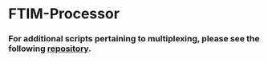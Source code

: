 # FTIM-Processor



### For additional scripts pertaining to multiplexing, please see the following [repository](https://github.com/bhclowers/DAMS/tree/master/Ion%20Multiplexing).
